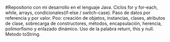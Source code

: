 #Repositorio con mi desarrollo en el lenguaje Java. Ciclos for y for-each, while, arrays, condicionales(if-else / switch-case). Paso de datos por referencia y por valor. Poo: creación de objetos, instancias, clases, atributos de clase, sobrecarga de constructores, métodos, encapsulación, herencia, polimorfismo y enlazado dinámico. Uso de la palabra return, this y null. Metodo toString.
